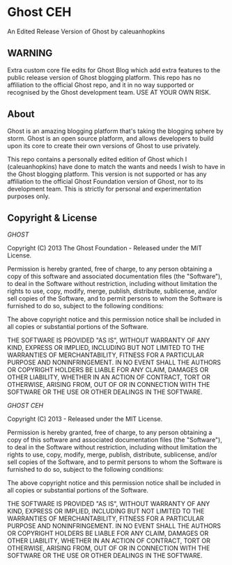 Ghost CEH 
=================
An Edited Release Version of Ghost by caleuanhopkins

## WARNING

Extra custom core file edits for Ghost Blog which add extra features to the public release version of Ghost blogging platform. This repo has no affiliation to the official Ghost repo, and it in no way supported or recognised by the Ghost development team. USE AT YOUR OWN RISK.

## About

Ghost is an amazing blogging platform that's taking the blogging sphere by storm. Ghost is an open source platform, and allows developers to build upon its core to create their own versions of Ghost to use privately.

This repo contains a personally edited edition of Ghost which I (caleuanhopkins) have done to match the wants and needs I wish to have in the Ghost blogging platform. This version is not supported or has any affiliation to the official Ghost Foundation version of Ghost, nor to its development team. This is strictly for personal and experimentation purposes only.


## Copyright & License

*GHOST*

Copyright (C) 2013 The Ghost Foundation - Released under the MIT License.

Permission is hereby granted, free of charge, to any person obtaining a copy of this software and associated documentation files (the "Software"), to deal in the Software without restriction, including without limitation the rights to use, copy, modify, merge, publish, distribute, sublicense, and/or sell copies of the Software, and to permit persons to whom the Software is furnished to do so, subject to the following conditions:

The above copyright notice and this permission notice shall be included in all copies or substantial portions of the Software.

THE SOFTWARE IS PROVIDED "AS IS", WITHOUT WARRANTY OF ANY KIND, EXPRESS OR IMPLIED, INCLUDING BUT NOT LIMITED TO THE WARRANTIES OF MERCHANTABILITY, FITNESS FOR A PARTICULAR PURPOSE AND NONINFRINGEMENT. IN NO EVENT SHALL THE AUTHORS OR COPYRIGHT HOLDERS BE LIABLE FOR ANY CLAIM, DAMAGES OR OTHER LIABILITY, WHETHER IN AN ACTION OF CONTRACT, TORT OR OTHERWISE, ARISING FROM, OUT OF OR IN CONNECTION WITH THE SOFTWARE OR THE USE OR OTHER DEALINGS IN THE SOFTWARE.

*GHOST CEH*

Copyright (C) 2013 - Released under the MIT License.

Permission is hereby granted, free of charge, to any person obtaining a copy of this software and associated documentation files (the "Software"), to deal in the Software without restriction, including without limitation the rights to use, copy, modify, merge, publish, distribute, sublicense, and/or sell copies of the Software, and to permit persons to whom the Software is furnished to do so, subject to the following conditions:

The above copyright notice and this permission notice shall be included in all copies or substantial portions of the Software.

THE SOFTWARE IS PROVIDED "AS IS", WITHOUT WARRANTY OF ANY KIND, EXPRESS OR IMPLIED, INCLUDING BUT NOT LIMITED TO THE WARRANTIES OF MERCHANTABILITY, FITNESS FOR A PARTICULAR PURPOSE AND NONINFRINGEMENT. IN NO EVENT SHALL THE AUTHORS OR COPYRIGHT HOLDERS BE LIABLE FOR ANY CLAIM, DAMAGES OR OTHER LIABILITY, WHETHER IN AN ACTION OF CONTRACT, TORT OR OTHERWISE, ARISING FROM, OUT OF OR IN CONNECTION WITH THE SOFTWARE OR THE USE OR OTHER DEALINGS IN THE SOFTWARE.